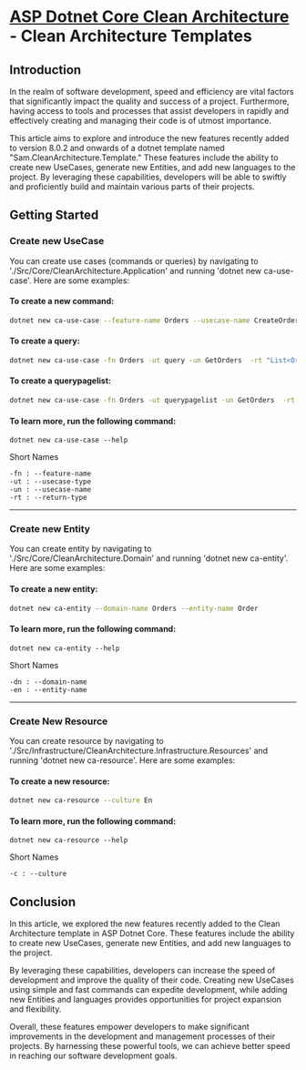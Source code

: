 # [ASP Dotnet Core Clean Architecture](../README.md) - Clean Architecture Templates

## Introduction

In the realm of software development, speed and efficiency are vital factors that significantly impact the quality and success of a project. Furthermore, having access to tools and processes that assist developers in rapidly and effectively creating and managing their code is of utmost importance.

This article aims to explore and introduce the new features recently added to version 8.0.2 and onwards of a dotnet template named "Sam.CleanArchitecture.Template." These features include the ability to create new UseCases, generate new Entities, and add new languages to the project. By leveraging these capabilities, developers will be able to swiftly and proficiently build and maintain various parts of their projects.


## Getting Started

### Create new UseCase
You can create use cases (commands or queries) by navigating to './Src/Core/CleanArchitecture.Application' and running 'dotnet new ca-use-case'. Here are some examples:

#### To create a new command:
``` sh
dotnet new ca-use-case --feature-name Orders --usecase-name CreateOrder --usecase-type command --return-type int
```

#### To create a query:
``` sh
dotnet new ca-use-case -fn Orders -ut query -un GetOrders  -rt "List<Order>"
```

#### To create a querypagelist:
``` sh
dotnet new ca-use-case -fn Orders -ut querypagelist -un GetOrders  -rt Order
```

#### To learn more, run the following command:
```
dotnet new ca-use-case --help
```

Short Names
```
-fn : --feature-name
-ut : --usecase-type 
-un : --usecase-name 
-rt : --return-type
```

---

### Create new Entity
You can create entity by navigating to './Src/Core/CleanArchitecture.Domain' and running 'dotnet new ca-entity'. Here are some examples:

#### To create a new entity:
``` sh
dotnet new ca-entity --domain-name Orders --entity-name Order
```

#### To learn more, run the following command:
```
dotnet new ca-entity --help
```

Short Names
```
-dn : --domain-name
-en : --entity-name 
```

---

### Create New Resource

You can create resource by navigating to './Src/Infrastructure/CleanArchitecture.Infrastructure.Resources' and running 'dotnet new ca-resource'. Here are some examples:

#### To create a new resource:
``` sh
dotnet new ca-resource --culture En
```

#### To learn more, run the following command:
```
dotnet new ca-resource --help
```

Short Names
```
-c : --culture
```



## Conclusion

In this article, we explored the new features recently added to the Clean Architecture template in ASP Dotnet Core. These features include the ability to create new UseCases, generate new Entities, and add new languages to the project.

By leveraging these capabilities, developers can increase the speed of development and improve the quality of their code. Creating new UseCases using simple and fast commands can expedite development, while adding new Entities and languages provides opportunities for project expansion and flexibility.

Overall, these features empower developers to make significant improvements in the development and management processes of their projects. By harnessing these powerful tools, we can achieve better speed in reaching our software development goals.

